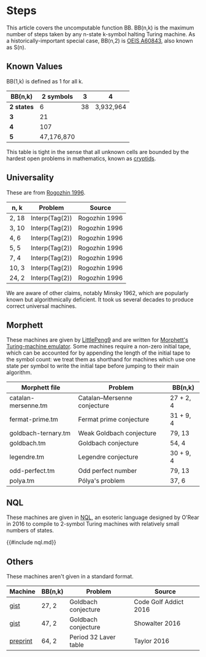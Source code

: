 # Steps

This article covers the uncomputable function BB. BB(n,k) is the maximum
number of steps taken by any n-state k-symbol halting Turing machine. As a
historically-important special case, BB(n,2) is [OEIS
A60843](https://oeis.org/A060843), also known as S(n).

## Known Values

BB(1,k) is defined as 1 for all k.

BB(n,k)      | 2 symbols  | 3  | 4
-------------|------------|----|---
**2 states** | 6          | 38 | 3,932,964
**3**        | 21         |    |
**4**        | 107        |    |
**5**        | 47,176,870 |    |

This table is tight in the sense that all unknown cells are bounded by the
hardest open problems in mathematics, known as
[cryptids](https://wiki.bbchallenge.org/wiki/Cryptids).

## Universality

These are from [Rogozhin
1996](https://www.sciencedirect.com/science/article/pii/S0304397596000771).

n, k | Problem | Source
---|---|---
2, 18 | Interp(Tag(2)) | Rogozhin 1996
3, 10 | Interp(Tag(2)) | Rogozhin 1996
4, 6  | Interp(Tag(2)) | Rogozhin 1996
5, 5  | Interp(Tag(2)) | Rogozhin 1996
7, 4  | Interp(Tag(2)) | Rogozhin 1996
10, 3 | Interp(Tag(2)) | Rogozhin 1996
24, 2 | Interp(Tag(2)) | Rogozhin 1996

We are aware of other claims, notably Minsky 1962, which are popularly known
but algorithmically deficient. It took us several decades to produce correct
universal machines.

## Morphett

These machines are given by
[LittlePeng9](https://googology.fandom.com/wiki/User_blog:LittlePeng9/Random_Turing_machines)
and are written for [Morphett's Turing-machine
emulator](https://morphett.info/turing/). Some machines require a non-zero
initial tape, which can be accounted for by appending the length of the
initial tape to the symbol count: we treat them as shorthand for machines
which use one state per symbol to write the initial tape before jumping to
their main algorithm.

Morphett file | Problem | BB(n,k)
---|---|---
catalan-mersenne.tm | Catalan–Mersenne conjecture | 27 + 2, 4
fermat-prime.tm     | Fermat prime conjecture     | 31 + 9, 4
goldbach-ternary.tm | Weak Goldbach conjecture    | 79, 13
goldbach.tm         | Goldbach conjecture         | 54, 4
legendre.tm         | Legendre conjecture         | 30 + 9, 4
odd-perfect.tm      | Odd perfect number          | 79, 13
polya.tm            | Pólya's problem             | 37, 6

## NQL

These machines are given in
[NQL](https://esolangs.org/wiki/Not-Quite-Laconic), an esoteric language
designed by O'Rear in 2016 to compile to 2-symbol Turing machines with
relatively small numbers of states.

{{#include nql.md}}

## Others

These machines aren't given in a standard format.

Machine | BB(n,k) | Problem | Source
---|---|---|---
[gist](https://gist.github.com/anonymous/a64213f391339236c2fe31f8749a0df6) | 27, 2 | Goldbach conjecture | Code Golf Addict 2016
[gist](https://gist.github.com/jms137/cbb66fb58dde067b0bece12873fadc76) | 47, 2 | Goldbach conjecture | Showalter 2016
[preprint](http://cheddarmonk.org/papers/laver.pdf) | 64, 2 | Period 32 Laver table | Taylor 2016
